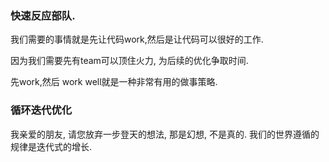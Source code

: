 ### 快速反应部队.

我们需要的事情就是先让代码work,然后是让代码可以很好的工作.

因为我们需要先有team可以顶住火力, 为后续的优化争取时间.

先work,然后 work well就是一种非常有用的做事策略.


### 循环迭代优化
我亲爱的朋友, 请您放弃一步登天的想法, 那是幻想, 不是真的.
我们的世界遵循的规律是迭代式的增长.
